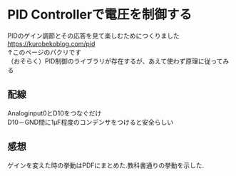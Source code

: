 # PID Controllerで電圧を制御する
PIDのゲイン調節とその応答を見て楽しむためにつくりました  
https://kurobekoblog.com/pid  
↑このページのパクリです  
（おそらく）PID制御のライブラリが存在するが、あえて使わず原理に従ってみる  

## 配線
Analoginput0とD10をつなぐだけ  
D10－GND間に1μF程度のコンデンサをつけると安全らしい  

## 感想
ゲインを変えた時の挙動はPDFにまとめた.教科書通りの挙動を示した.  